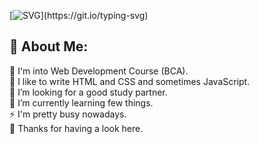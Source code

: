 [![SVG](https://readme-typing-svg.demolab.com?font=JetBrains+Mono&size=45&duration=1500&pause=1000&color=00ffff&width=720&height=100&lines=Welcome+To+My+Profile;I+am+Manish+Arya;Nice+To+Meet+You.)](https://git.io/typing-svg)

## 💫 About Me:
🔭 I'm into Web Development Course (BCA). <br> 🙌 I like to write HTML and CSS and sometimes JavaScript.<br>🤝 I’m looking for a good study partner.<br>🌱 I’m currently learning few things.<br>⚡ I'm pretty busy nowadays. <br> 🤗 Thanks for having a look here.

<!-- 
# Things i work with.
<div align="center">
<a href="https://www.w3.org/html/" target="_blank" rel="noreferrer"> <img src="https://cdn.jsdelivr.net/gh/offensive-vk/Icons@master/html5/html5-plain-wordmark.svg" alt="html5" width="200" height="200"/> </a>
<a href="https://www.w3schools.com/css/" target="_blank" rel="noreferrer"> <img src="https://cdn.jsdelivr.net/gh/offensive-vk/Icons@master/css3/css3-plain-wordmark.svg" alt="css3" width="200" height="200"/> </a>
<a href="https://www.javascript.com/" target="_blank" rel="noreferrer"> <img src="https://cdn.jsdelivr.net/gh/offensive-vk/Icons@master/javascript/javascript-original.svg" alt="js" width="200" height="200"/> </a> 
</div>


### HTML (index.html):
```html
<!DOCTYPE html>
<html lang="en" dir="ltr">
<head>
    <meta name="author" content="Manish">
    <meta charset="UTF-8">
    <link rel="stylesheet" href="index.css">
    <meta name="viewport" content="width=device-width, initial-scale=1.0">
    <title>Sample Page</title>
</head>
<body>
    <code>I'am Manish</code>
    <script src="index.js"></script>
</body>
</html> 

```

### CSS (index.css):
```css
:root {
  --purple: rgb(123, 31, 162);
  --violet: rgb(103, 58, 183);
  --pink: rgb(244, 143, 177);
}
body {
  background-color: #000;
  display: grid;
  height: 100vh;
  margin: 0px;
  overflow: hidden;
  place-items: center;
}

code {
  color: white;
  font-family: "Rubik", monospace , sans-serif;
  font-size: clamp(2em, 2vw, 4em);
  font-weight: 400;
  margin: 0px;
  padding: 20px;
  text-align: center;
  overflow: hidden;
}
```
-->
